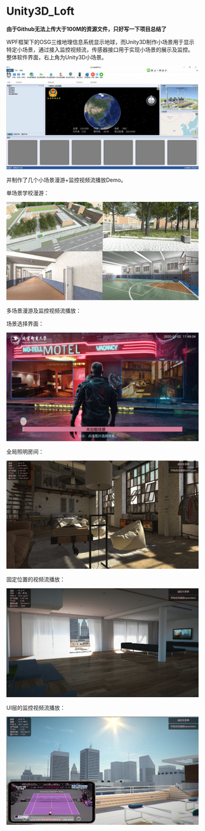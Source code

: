 # Unity3D_Loft
**由于Github无法上传大于100M的资源文件，只好写一下项目总结了**

WPF框架下的OSG三维地理信息系统显示地球，而Unity3D制作小场景用于显示特定小场景，通过接入监控视频流，传感器接口用于实现小场景的展示及监控。
整体软件界面，右上角为Unity3D小场景。

![image](https://github.com/Lucifinil0409/Unity3D_Loft/blob/master/pic/1280px-%E4%B8%89%E7%BB%B4%E5%8F%AF%E8%A7%86%E5%8C%96%E5%B9%B3%E5%8F%B0.png)

并制作了几个小场景漫游+监控视频流播放Demo。

单场景学校漫游：

![image](https://github.com/Lucifinil0409/Unity3D_Loft/blob/master/pic/1280px-OSG%E5%B0%8F%E5%9C%BA%E6%99%AF_%E5%AD%A6%E6%A0%A1.png)

多场景漫游及监控视频流播放：

场景选择界面：

![image](https://github.com/Lucifinil0409/Unity3D_Loft/blob/master/pic/OSG%E5%B0%8F%E5%9C%BA%E6%99%AF_%E5%9C%BA%E6%99%AF%E9%80%89%E6%8B%A9%E7%95%8C%E9%9D%A2.png)

全局照明房间：

![image](https://github.com/Lucifinil0409/Unity3D_Loft/blob/master/pic/OSG%E5%B0%8F%E5%9C%BA%E6%99%AF_%E6%88%BF%E9%97%B4_1.png)

固定位置的视频流播放：

![image](https://github.com/Lucifinil0409/Unity3D_Loft/blob/master/pic/OSG%E5%B0%8F%E5%9C%BA%E6%99%AF_%E5%85%AC%E5%AF%93_1.png)

UI层的监控视频流播放：

![image](https://github.com/Lucifinil0409/Unity3D_Loft/blob/master/pic/OSG%E5%B0%8F%E5%9C%BA%E6%99%AF_%E5%85%AC%E5%AF%93_2.png)
